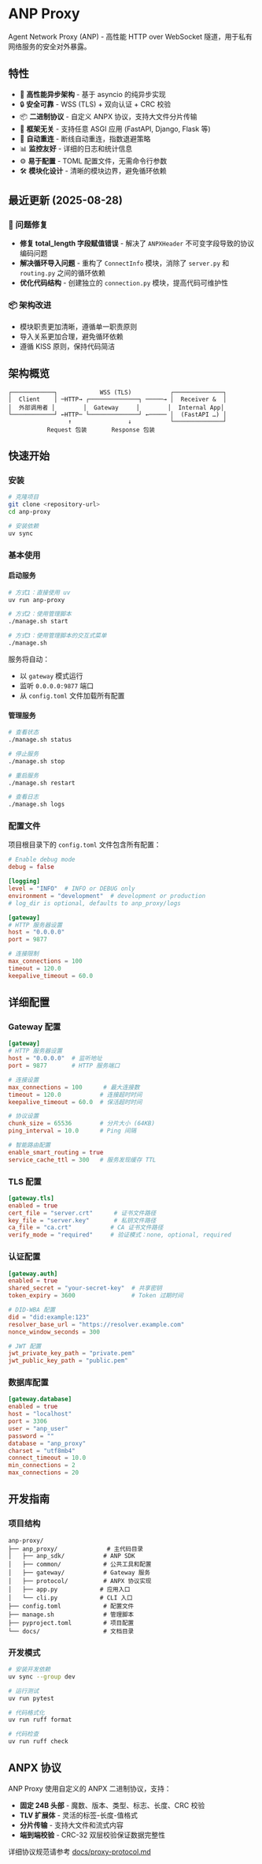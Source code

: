 # ANP Proxy

Agent Network Proxy (ANP) - 高性能 HTTP over WebSocket 隧道，用于私有网络服务的安全对外暴露。

## 特性

- 🚀 **高性能异步架构** - 基于 asyncio 的纯异步实现
- 🔒 **安全可靠** - WSS (TLS) + 双向认证 + CRC 校验
- 📦 **二进制协议** - 自定义 ANPX 协议，支持大文件分片传输
- 🔧 **框架无关** - 支持任意 ASGI 应用 (FastAPI, Django, Flask 等)
- 🔄 **自动重连** - 断线自动重连，指数退避策略
- 📊 **监控友好** - 详细的日志和统计信息
- ⚙️ **易于配置** - TOML 配置文件，无需命令行参数
- 🛠️ **模块化设计** - 清晰的模块边界，避免循环依赖

## 最近更新 (2025-08-28)

### 🔧 问题修复

- **修复 total_length 字段赋值错误** - 解决了 `ANPXHeader` 不可变字段导致的协议编码问题
- **解决循环导入问题** - 重构了 `ConnectInfo` 模块，消除了 `server.py` 和 `routing.py` 之间的循环依赖
- **优化代码结构** - 创建独立的 `connection.py` 模块，提高代码可维护性

### 📦 架构改进

- 模块职责更加清晰，遵循单一职责原则
- 导入关系更加合理，避免循环依赖
- 遵循 KISS 原则，保持代码简洁

## 架构概览

```
┌────────────┐            WSS (TLS)           ┌──────────────┐
│  Client    │ ─HTTP→ ┌──────────────┐ ─────→ │  Receiver &  │
│  外部调用者 │        │  Gateway     │        │  Internal App│
└────────────┘ ←HTTP─ └──────────────┘ ←───── │  (FastAPI …) │
                 ↑                ↓           └──────────────┘
           Request 包装       Response 包装
```

## 快速开始

### 安装

```bash
# 克隆项目
git clone <repository-url>
cd anp-proxy

# 安装依赖
uv sync
```

### 基本使用

#### 启动服务

```bash
# 方式1：直接使用 uv
uv run anp-proxy

# 方式2：使用管理脚本
./manage.sh start

# 方式3：使用管理脚本的交互式菜单
./manage.sh
```

服务将自动：

- 以 `gateway` 模式运行
- 监听 `0.0.0.0:9877` 端口
- 从 `config.toml` 文件加载所有配置

#### 管理服务

```bash
# 查看状态
./manage.sh status

# 停止服务
./manage.sh stop

# 重启服务
./manage.sh restart

# 查看日志
./manage.sh logs
```

### 配置文件

项目根目录下的 `config.toml` 文件包含所有配置：

```toml
# Enable debug mode
debug = false

[logging]
level = "INFO"  # INFO or DEBUG only
environment = "development"  # development or production
# log_dir is optional, defaults to anp_proxy/logs

[gateway]
# HTTP 服务器设置
host = "0.0.0.0"
port = 9877

# 连接限制
max_connections = 100
timeout = 120.0
keepalive_timeout = 60.0
```

## 详细配置

### Gateway 配置

```toml
[gateway]
# HTTP 服务器设置
host = "0.0.0.0"  # 监听地址
port = 9877       # HTTP 服务端口

# 连接设置
max_connections = 100      # 最大连接数
timeout = 120.0           # 连接超时时间
keepalive_timeout = 60.0  # 保活超时时间

# 协议设置
chunk_size = 65536        # 分片大小 (64KB)
ping_interval = 10.0      # Ping 间隔

# 智能路由配置
enable_smart_routing = true
service_cache_ttl = 300   # 服务发现缓存 TTL
```

### TLS 配置

```toml
[gateway.tls]
enabled = true
cert_file = "server.crt"      # 证书文件路径
key_file = "server.key"       # 私钥文件路径
ca_file = "ca.crt"           # CA 证书文件路径
verify_mode = "required"     # 验证模式：none, optional, required
```

### 认证配置

```toml
[gateway.auth]
enabled = true
shared_secret = "your-secret-key"  # 共享密钥
token_expiry = 3600                # Token 过期时间

# DID-WBA 配置
did = "did:example:123"
resolver_base_url = "https://resolver.example.com"
nonce_window_seconds = 300

# JWT 配置
jwt_private_key_path = "private.pem"
jwt_public_key_path = "public.pem"
```

### 数据库配置

```toml
[gateway.database]
enabled = true
host = "localhost"
port = 3306
user = "anp_user"
password = ""
database = "anp_proxy"
charset = "utf8mb4"
connect_timeout = 10.0
min_connections = 2
max_connections = 20
```

## 开发指南

### 项目结构

```
anp-proxy/
├── anp_proxy/              # 主代码目录
│   ├── anp_sdk/           # ANP SDK
│   ├── common/            # 公共工具和配置
│   ├── gateway/           # Gateway 服务
│   ├── protocol/          # ANPX 协议实现
│   ├── app.py            # 应用入口
│   └── cli.py            # CLI 入口
├── config.toml            # 配置文件
├── manage.sh              # 管理脚本
├── pyproject.toml         # 项目配置
└── docs/                  # 文档目录
```

### 开发模式

```bash
# 安装开发依赖
uv sync --group dev

# 运行测试
uv run pytest

# 代码格式化
uv run ruff format

# 代码检查
uv run ruff check
```

## ANPX 协议

ANP Proxy 使用自定义的 ANPX 二进制协议，支持：

- **固定 24B 头部** - 魔数、版本、类型、标志、长度、CRC 校验
- **TLV 扩展体** - 灵活的标签-长度-值格式
- **分片传输** - 支持大文件和流式内容
- **端到端校验** - CRC-32 双层校验保证数据完整性

详细协议规范请参考 [docs/proxy-protocol.md](docs/proxy-protocol.md)
